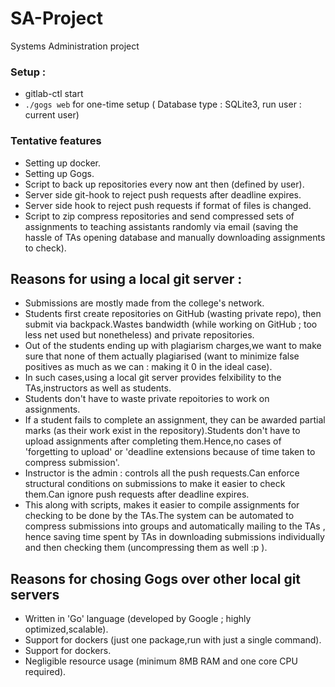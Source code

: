 # SA-Project
Systems Administration project 

### Setup :
* gitlab-ctl start
* ```./gogs web``` for one-time setup ( Database type : SQLite3, run user : current user)

### Tentative features 

* Setting up docker.
* Setting up Gogs.
* Script to back up repositories every now ant then (defined by user).
* Server side git-hook to reject push requests after deadline expires.
* Server side hook to reject push requests if format of files is changed.
* Script to zip compress repositories and send compressed sets of assignments to teaching assistants randomly via email (saving the hassle of TAs opening database and manually downloading assignments to check).

## Reasons for using a local git server :

* Submissions are mostly made from the college's network.
* Students first create repositories on GitHub (wasting private repo), then submit via backpack.Wastes bandwidth (while working on GitHub ; too less net used but nonetheless) and private repositories.
* Out of the students ending up with plagiarism charges,we want to make sure that none of them actually plagiarised (want to minimize false positives as much as we can : making it 0 in the ideal case).
* In such cases,using a local git server provides felxibility to the TAs,instructors as well as students.
* Students don't have to waste private repoitories to work on assignments.
* If a student fails to complete an assignment, they can be awarded partial marks (as their work exist in the repository).Students don't have to upload assignments after completing them.Hence,no cases of 'forgetting to upload' or 'deadline extensions because of time taken to compress submission'.
* Instructor is the admin : controls all the push requests.Can enforce structural conditions on submissions to make it easier to check them.Can ignore push requests after deadline expires.
* This along with scripts, makes it easier to compile assignments for checking to be done by the TAs.The system can be automated to compress submissions into groups and automatically mailing to the TAs , hence saving time spent by TAs in downloading submissions individually and then checking them (uncompressing them as well :p ).

## Reasons for chosing Gogs over other local git servers 

* Written in 'Go' language (developed by Google ; highly optimized,scalable).
* Support for dockers (just one package,run with just a single command).
* Support for dockers.
* Negligible resource usage (minimum 8MB RAM and one core CPU required).
